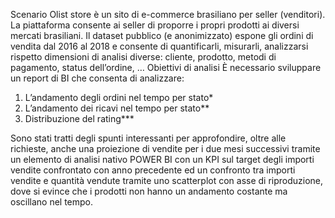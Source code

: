 Scenario
Olist store è un sito di e-commerce brasiliano per seller (venditori).
La piattaforma consente ai seller di proporre i propri prodotti ai diversi mercati brasiliani.
Il dataset pubblico (e anonimizzato) espone gli ordini di vendita dal 2016 al 2018 e consente di quantificarli, misurarli, analizzarsi rispetto dimensioni di analisi diverse: 
cliente, prodotto, metodi di pagamento, status dell’ordine, …
Obiettivi di analisi
È necessario sviluppare un report di BI che consenta di analizzare:
1.	L’andamento degli ordini nel tempo per stato*
2.	L’andamento dei ricavi nel tempo per stato**
3.	Distribuzione del rating***

Sono stati tratti degli spunti interessanti per approfondire, oltre alle richieste, anche una proiezione di vendite per i due mesi successivi tramite un elemento di analisi nativo POWER BI con un KPI sul target
degli importi vendite confrontato con anno precedente ed un confronto tra importi vendite e quantità vendute tramite uno scatterplot con asse di riproduzione, dove si evince che i prodotti non hanno un andamento
costante ma oscillano nel tempo.
